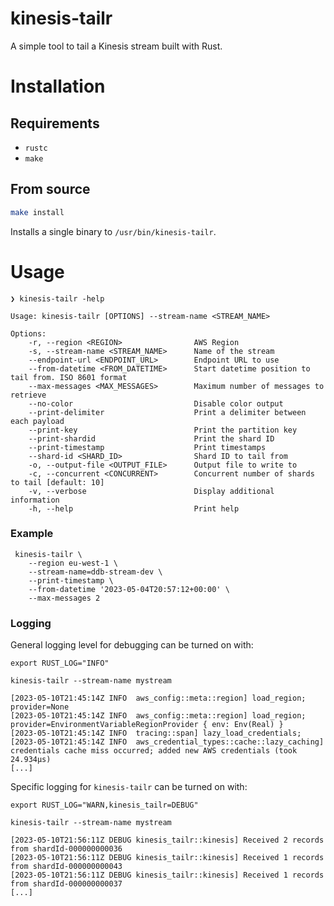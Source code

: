 # kinesis-tailr

A simple tool to tail a Kinesis stream built with Rust.

# Installation

## Requirements

* `rustc`
* `make`

## From source

```bash
make install
```

Installs a single binary to `/usr/bin/kinesis-tailr`.

# Usage

    ❯ kinesis-tailr -help

    Usage: kinesis-tailr [OPTIONS] --stream-name <STREAM_NAME>
    
    Options:
        -r, --region <REGION>                AWS Region
        -s, --stream-name <STREAM_NAME>      Name of the stream
        --endpoint-url <ENDPOINT_URL>        Endpoint URL to use
        --from-datetime <FROM_DATETIME>      Start datetime position to tail from. ISO 8601 format
        --max-messages <MAX_MESSAGES>        Maximum number of messages to retrieve
        --no-color                           Disable color output
        --print-delimiter                    Print a delimiter between each payload
        --print-key                          Print the partition key
        --print-shardid                      Print the shard ID
        --print-timestamp                    Print timestamps
        --shard-id <SHARD_ID>                Shard ID to tail from
        -o, --output-file <OUTPUT_FILE>      Output file to write to
        -c, --concurrent <CONCURRENT>        Concurrent number of shards to tail [default: 10]
        -v, --verbose                        Display additional information
        -h, --help                           Print help

### Example

     kinesis-tailr \
        --region eu-west-1 \
        --stream-name=ddb-stream-dev \
        --print-timestamp \
        --from-datetime '2023-05-04T20:57:12+00:00' \
        --max-messages 2

### Logging

General logging level for debugging can be turned on with:

    export RUST_LOG="INFO"

    kinesis-tailr --stream-name mystream

    [2023-05-10T21:45:14Z INFO  aws_config::meta::region] load_region; provider=None
    [2023-05-10T21:45:14Z INFO  aws_config::meta::region] load_region; provider=EnvironmentVariableRegionProvider { env: Env(Real) }
    [2023-05-10T21:45:14Z INFO  tracing::span] lazy_load_credentials;
    [2023-05-10T21:45:14Z INFO  aws_credential_types::cache::lazy_caching] credentials cache miss occurred; added new AWS credentials (took 24.934µs)
    [...]

Specific logging for `kinesis-tailr` can be turned on with:

    export RUST_LOG="WARN,kinesis_tailr=DEBUG"

    kinesis-tailr --stream-name mystream

    [2023-05-10T21:56:11Z DEBUG kinesis_tailr::kinesis] Received 2 records from shardId-000000000036
    [2023-05-10T21:56:11Z DEBUG kinesis_tailr::kinesis] Received 1 records from shardId-000000000043
    [2023-05-10T21:56:11Z DEBUG kinesis_tailr::kinesis] Received 1 records from shardId-000000000037
    [...]
